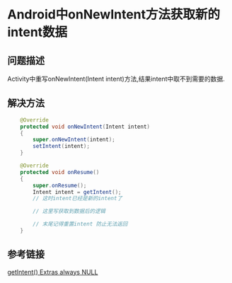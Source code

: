 # Android中onNewIntent方法获取新的intent数据

## 问题描述

Activity中重写onNewIntent(Intent intent)方法,结果intent中取不到需要的数据.

## 解决方法

``` java
    @Override
    protected void onNewIntent(Intent intent)
    {
        super.onNewIntent(intent);
        setIntent(intent);
    }

    @Override
    protected void onResume()
    {
        super.onResume();
        Intent intent = getIntent();
        // 这时intent已经是新的intent了

        // 这里写获取到数据后的逻辑

        // 末尾记得重置intent 防止无法返回
    }
```

## 参考链接

[getIntent() Extras always NULL](https://stackoverflow.com/questions/6352281/getintent-extras-always-null)